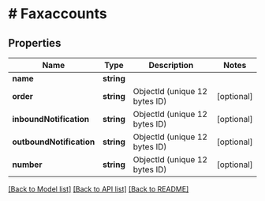 # # Faxaccounts

## Properties

Name | Type | Description | Notes
------------ | ------------- | ------------- | -------------
**name** | **string** |  |
**order** | **string** | ObjectId (unique 12 bytes ID) | [optional]
**inboundNotification** | **string** | ObjectId (unique 12 bytes ID) | [optional]
**outboundNotification** | **string** | ObjectId (unique 12 bytes ID) | [optional]
**number** | **string** | ObjectId (unique 12 bytes ID) | [optional]

[[Back to Model list]](../../README.md#models) [[Back to API list]](../../README.md#endpoints) [[Back to README]](../../README.md)

